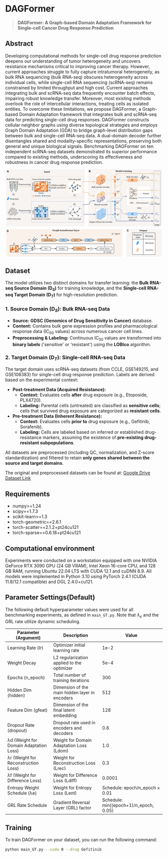 # DAGFormer

> **DAGFormer: A Graph-based Domain Adaptation Framework for Single-cell Cancer Drug Response Prediction**

## Abstract
Developing computational methods for single-cell drug response prediction deepens our understanding of tumor heterogeneity and uncovers resistance mechanisms critical to improving cancer therapy. However, current approaches struggle to fully capture intratumoral heterogeneity, as bulk RNA sequencing (bulk RNA-seq) obscures heterogeneity across individual cells, while single-cell RNA sequencing (scRNA-seq) remains constrained by limited throughput and high cost. Current approaches integrating bulk and scRNA-seq data frequently encounter batch effects, impairing robust knowledge transfer. Moreover, most existing methods overlook the role of intercellular interactions, treating cells as isolated entities. To overcome these limitations, we propose DAGFormer, a Graph-based Domain Adaptation framework that integrates bulk and scRNA-seq data for predicting single-cell drug responses. DAGFormer constructs cellular neighbor graphs using diverse topological strategies and employs Graph Domain Adaptation (GDA) to bridge graph-level distribution gaps between bulk and single-cell RNA-seq data. A dual-domain decoder further disentangles shared and modality-specific representations, preserving both general and unique biological signals. Benchmarking DAGFormer on ten independent scRNA-seq datasets demonstrated its superior performance compared to existing methods, underscoring its effectiveness and robustness in cancer drug response prediction.

![DAGFormer](./my_model.png)

## Dataset
The model utilizes two distinct domains for transfer learning: the **Bulk RNA-seq Source Domain ($\mathbf{D}_S$)** for training knowledge, and the **Single-cell RNA-seq Target Domain ($\mathbf{D}_T$)** for high-resolution prediction.

### 1. Source Domain ($\mathbf{D}_S$): Bulk $\text{RNA-seq}$ Data

* **Source:** **GDSC (Genomics of Drug Sensitivity in Cancer)** database.
* **Content:** Contains bulk gene expression profiles and pharmacological response data ($\text{IC}_{50}$ values) across numerous cancer cell lines.
* **Preprocessing & Labeling:** Continuous $\text{IC}_{50}$ values are transformed into **binary labels** ('sensitive' or 'resistant') using the **LOBIco** algorithm.

### 2. Target Domain ($\mathbf{D}_T$): Single-cell $\text{RNA-seq}$ Data

The target domain uses $\text{scRNA-seq}$ datasets (from $\text{CCLE}$, $\text{GSE149215}$, and $\text{GSE108383}$) for single-cell drug response prediction. Labels are derived based on the experimental context:

* **Post-treatment Data (Acquired Resistance):**
    * **Context:** Evaluates cells **after** drug exposure (e.g., Etoposide, PLX4720).
    * **Labeling:** Parental cells (untreated) are classified as **sensitive cells**; cells that survived drug exposure are categorized as **resistant cells**.
* **Pre-treatment Data (Inherent Resistance):**
    * **Context:** Evaluates cells **prior to** drug exposure (e.g., Gefitinib, Sorafenib).
    * **Labeling:** Cells are labeled based on inferred or established drug-resistance markers, assuming the existence of **pre-existing drug-resistant subpopulations**.

All datasets are preprocessed (including $\text{QC}$, normalization, and $\text{Z}$-score standardization) and filtered to retain **only genes shared between the source and target domains**.

The original and preprocessed datasets can be found at:
[Google Drive Dataset Link](https://drive.google.com/drive/folders/1y4_xWRmhIs1noyDmWz9CKL1oDWLGkO2Y?usp=drive_link)


## Requirements
- numpy>=1.24  
- scipy==1.7.3  
- scikit-learn>=1.3  
- torch-geometric==2.6.1  
- torch-scatter==2.1.2+pt24cu121  
- torch-sparse==0.6.18+pt24cu121  

## Computational environment
Experiments were conducted on a workstation equipped with one NVIDIA GeForce RTX 3090 GPU (24 GB VRAM), Intel Xeon 16-core CPU, and 128 GB RAM, running Ubuntu 22.04 LTS with CUDA 12.1 and cuDNN 8.9.
All models were implemented in Python 3.10 using PyTorch 2.4.1 (CUDA 11.8/12.1 compatible) and DGL 2.4.0+cu121.

## Parameter Settings(Default)

The following default hyperparameter values were used for all benchmarking experiments, as defined in `main_GT.py`. Note that $\lambda_{e}$ and the GRL rate utilize dynamic scheduling.

| Parameter (Argument)                   | Description                                                      | Value                                        |
|----------------------------------------|------------------------------------------------------------------|----------------------------------------------|
| Learning Rate (lr)                     | Optimizer initial learning rate                                   | 1e-2                                         |
| Weight Decay                            | L2 regularization applied to the optimizer                       | 5e-4                                         |
| Epochs (n_epoch)                       | Total number of training iterations                               | 300                                          |
| Hidden Dim (hidden)                    | Dimension of the main hidden layer in encoders                    | 512                                          |
| Feature Dim (gfeat)                    | Dimension of the final latent embedding                           | 128                                          |
| Dropout Rate (dropout)                 | Dropout rate used in encoders and decoders                        | 0.6                                          |
| λd (Weight for Domain Adaptation Loss) | Weight for Domain Adaptation Loss (Ldom)                          | 1.0                                          |
| λr (Weight for Reconstruction Loss)    | Weight for Reconstruction Loss (Lrec)                             | 0.3                                          |
| λf (Weight for Difference Loss)        | Weight for Difference Loss (Ldiff)                               | 0.0001                                       |
| Entropy Weight Schedule (λe)           | Weight for Entropy Loss (Lent)                                    | Schedule: epoch/n_epoch × 0.01               |
| GRL Rate Schedule                      | Gradient Reversal Layer (GRL) factor                              | Schedule: min((epoch+1)/n_epoch, 0.05)       |

## Training
To train DAGFormer on your dataset, you can run the following command:

```bash
python main_GT.py --cuda 0 --drug Gefitinib



